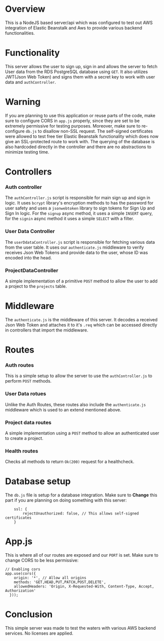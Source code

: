 # Overview

This is a NodeJS based server/api which was configured to test out AWS integration of Elastic Beanstalk and Aws to provide various backend functionalities.

# Functionality

This server allows the user to sign up, sign in and allows the server to fetch User data from the RDS PostgreSQL database using `GET`. It also utilizes JWT(Json Web Token) and signs them with a secret key to work with user data and `authController`.

# Warning

If you are planning to use this application or reuse parts of the code, make sure to configure CORS in `app.js` properly, since they are set to be extremely permissive for testing purposes. Moreover, make sure to re-configure `db.js` to disallow non-SSL request. The self-signed certificates were allowed to test free tier Elastic Beanstalk functionality which does now give an SSL-protected route to work with. The querying of the database is also hardcoded directly in the controller and there are no abstractions to minimize testing time.

# Controllers

### Auth controller

The `authController.js` script is responsible for main sign up and sign in logic. It uses `bcrypt` library's encryption methods to has the password for user safety and uses a `jsonwebtoken` library to sign tokens for Sign Up and Sign In logic. For the `signup` async method, it uses a simple `INSERT` query, for the `signin` async method it uses a simple `SELECT` with a filter.

### User Data Controller

The `userDdataController.js` script is responsible for fetching various data from the user table. It uses our `authenticate.js` middleware to verify receives Json Web Tokens and provide data to the user, whose ID was encoded into the head.

### ProjectDataController

A simple implementation of a primitive `POST` method to allow the user to add a project to the `projects` table.

# Middleware

The `authenticate.js` is the middleware of this server. It decodes a received Json Web Token and attaches it to it's `.req` which can be accessed directly in controllers that import the middleware.

# Routes

### Auth routes

This is a simple setup to allow the server to use the `authController.js` to perform `POST` methods.

### User Data rotues

Unlike the Auth Routes, these routes also include the `authenticate.js` middleware which is used to an extend mentioned above.

### Project data routes

A simple implementation using a `POST` method to allow an authenticated user to create a project.

### Health routes

Checks all methods to return `Ok(200)` request for a healthcheck.

# Database setup

The `db.js` file is setup for a database integration. Make sure to **Change** this part if you are planning on doing something with this server:
```
    ssl: {
        rejectUnauthorized: false, // This allows self-signed certificates
    }
```

# App.js

This is where all of our routes are exposed and our `PORT` is set. Make sure to change CORS to be less permissive:
```
// Enabling cors
app.use(cors({
    origin: '*', // Allow all origins
    methods: 'GET,HEAD,PUT,PATCH,POST,DELETE',
    allowedHeaders: 'Origin, X-Requested-With, Content-Type, Accept, Authorization'
  }));
```

# Conclusion

This simple server was made to test the waters with various AWS backend services. No licenses are applied.
